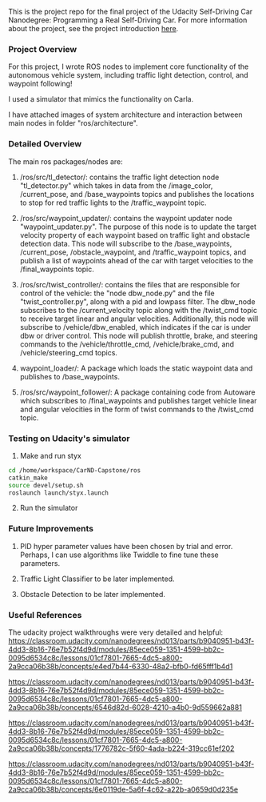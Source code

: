 This is the project repo for the final project of the Udacity Self-Driving Car Nanodegree: Programming a Real Self-Driving Car. For more information about the project, see the project introduction [here](https://classroom.udacity.com/nanodegrees/nd013/parts/6047fe34-d93c-4f50-8336-b70ef10cb4b2/modules/e1a23b06-329a-4684-a717-ad476f0d8dff/lessons/462c933d-9f24-42d3-8bdc-a08a5fc866e4/concepts/5ab4b122-83e6-436d-850f-9f4d26627fd9).


### Project Overview
For this project, I wrote ROS nodes to implement core functionality of the autonomous vehicle system, including traffic light detection, control, and waypoint following! 

I used a simulator that mimics the functionality on Carla.

I have attached images of system architecture and interaction between main nodes in folder "ros/architecture".

### Detailed Overview
The main ros packages/nodes are:
1. /ros/src/tl_detector/: contains the traffic light detection node "tl_detector.py" which takes in data from the /image_color, /current_pose, and /base_waypoints topics and publishes the locations to stop for red traffic lights to the /traffic_waypoint topic.

2. /ros/src/waypoint_updater/: contains the waypoint updater node "waypoint_updater.py". The purpose of this node is to update the target velocity property of each waypoint based on traffic light and obstacle detection data. This node will subscribe to the /base_waypoints, /current_pose, /obstacle_waypoint, and /traffic_waypoint topics, and publish a list of waypoints ahead of the car with target velocities to the /final_waypoints topic.

3. /ros/src/twist_controller/: contains the files that are responsible for control of the vehicle: the "node dbw_node.py" and the file "twist_controller.py", along with a pid and lowpass filter. The dbw_node subscribes to the /current_velocity topic along with the /twist_cmd topic to receive target linear and angular velocities. Additionally, this node will subscribe to /vehicle/dbw_enabled, which indicates if the car is under dbw or driver control. This node will publish throttle, brake, and steering commands to the /vehicle/throttle_cmd, /vehicle/brake_cmd, and /vehicle/steering_cmd topics.

4. waypoint_loader/: A package which loads the static waypoint data and publishes to /base_waypoints.

5. /ros/src/waypoint_follower/: A package containing code from Autoware which subscribes to /final_waypoints and publishes target vehicle linear and angular velocities in the form of twist commands to the /twist_cmd topic.

### Testing on Udacity's simulator

1. Make and run styx
```bash
cd /home/workspace/CarND-Capstone/ros
catkin_make
source devel/setup.sh
roslaunch launch/styx.launch
```
2. Run the simulator

### Future Improvements
1. PID hyper parameter values have been chosen by trial and error. Perhaps, I can use algorithms like Twiddle to fine tune these parameters.

2. Traffic Light Classifier to be later implemented.

3. Obstacle Detection to be later implemented.

### Useful References

The udacity project walkthroughs were very detailed and helpful:
https://classroom.udacity.com/nanodegrees/nd013/parts/b9040951-b43f-4dd3-8b16-76e7b52f4d9d/modules/85ece059-1351-4599-bb2c-0095d6534c8c/lessons/01cf7801-7665-4dc5-a800-2a9cca06b38b/concepts/e4ed7b44-6330-48a2-bfb0-fd65fff1b4d1

https://classroom.udacity.com/nanodegrees/nd013/parts/b9040951-b43f-4dd3-8b16-76e7b52f4d9d/modules/85ece059-1351-4599-bb2c-0095d6534c8c/lessons/01cf7801-7665-4dc5-a800-2a9cca06b38b/concepts/6546d82d-6028-4210-a4b0-9d559662a881

https://classroom.udacity.com/nanodegrees/nd013/parts/b9040951-b43f-4dd3-8b16-76e7b52f4d9d/modules/85ece059-1351-4599-bb2c-0095d6534c8c/lessons/01cf7801-7665-4dc5-a800-2a9cca06b38b/concepts/1776782c-5f60-4ada-b224-319cc61ef202

https://classroom.udacity.com/nanodegrees/nd013/parts/b9040951-b43f-4dd3-8b16-76e7b52f4d9d/modules/85ece059-1351-4599-bb2c-0095d6534c8c/lessons/01cf7801-7665-4dc5-a800-2a9cca06b38b/concepts/6e0119de-5a6f-4c62-a22b-a0659d0d235e

